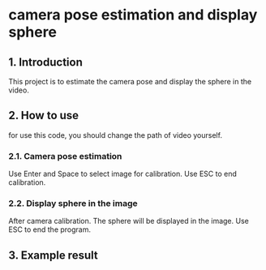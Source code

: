 # camera pose estimation and display sphere

## 1. Introduction
This project is to estimate the camera pose and display the sphere in the video.
## 2. How to use
for use this code, you should change the path of video yourself.
### 2.1. Camera pose estimation
Use Enter and Space to select image for calibration.
Use ESC to end calibration.
### 2.2. Display sphere in the image
After camera calibration. The sphere will be displayed in the image.
Use ESC to end the program.

## 3. Example result
